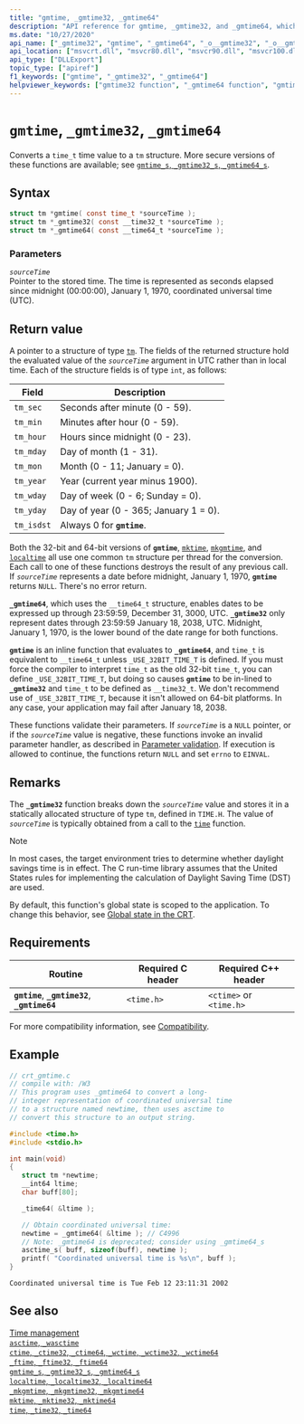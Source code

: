 ```yaml
---
title: "gmtime, _gmtime32, _gmtime64"
description: "API reference for gmtime, _gmtime32, and _gmtime64, which convert a time_t value."
ms.date: "10/27/2020"
api_name: ["_gmtime32", "gmtime", "_gmtime64", "_o__gmtime32", "_o__gmtime64"]
api_location: ["msvcrt.dll", "msvcr80.dll", "msvcr90.dll", "msvcr100.dll", "msvcr100_clr0400.dll", "msvcr110.dll", "msvcr110_clr0400.dll", "msvcr120.dll", "msvcr120_clr0400.dll", "ucrtbase.dll", "api-ms-win-crt-time-l1-1-0.dll"]
api_type: ["DLLExport"]
topic_type: ["apiref"]
f1_keywords: ["gmtime", "_gmtime32", "_gmtime64"]
helpviewer_keywords: ["gmtime32 function", "_gmtime64 function", "gmtime function", "time functions", "_gmtime32 function", "gmtime64 function", "time structure conversion"]
---
```

# `gmtime`, `_gmtime32`, `_gmtime64`

Converts a `time_t` time value to a `tm` structure. More secure versions of these functions are available; see [`gmtime_s`, `_gmtime32_s`, `_gmtime64_s`](gmtime-s-gmtime32-s-gmtime64-s.md).

## Syntax

```C
struct tm *gmtime( const time_t *sourceTime );
struct tm *_gmtime32( const __time32_t *sourceTime );
struct tm *_gmtime64( const __time64_t *sourceTime );
```

### Parameters

*`sourceTime`*\
Pointer to the stored time. The time is represented as seconds elapsed since midnight (00:00:00), January 1, 1970, coordinated universal time (UTC).

## Return value

A pointer to a structure of type [`tm`](../standard-types.md). The fields of the returned structure hold the evaluated value of the *`sourceTime`* argument in UTC rather than in local time. Each of the structure fields is of type `int`, as follows:

| Field | Description |
|---|---|
| `tm_sec` | Seconds after minute (0 - 59). |
| `tm_min` | Minutes after hour (0 - 59). |
| `tm_hour` | Hours since midnight (0 - 23). |
| `tm_mday` | Day of month (1 - 31). |
| `tm_mon` | Month (0 - 11; January = 0). |
| `tm_year` | Year (current year minus 1900). |
| `tm_wday` | Day of week (0 - 6; Sunday = 0). |
| `tm_yday` | Day of year (0 - 365; January 1 = 0). |
| `tm_isdst` | Always 0 for **`gmtime`**. |

Both the 32-bit and 64-bit versions of **`gmtime`**, [`mktime`](mktime-mktime32-mktime64.md), [`mkgmtime`](mkgmtime-mkgmtime32-mkgmtime64.md), and [`localtime`](localtime-localtime32-localtime64.md) all use one common `tm` structure per thread for the conversion. Each call to one of these functions destroys the result of any previous call. If *`sourceTime`* represents a date before midnight, January 1, 1970, **`gmtime`** returns `NULL`. There's no error return.

**`_gmtime64`**, which uses the `__time64_t` structure, enables dates to be expressed up through 23:59:59, December 31, 3000, UTC. **`_gmtime32`** only represent dates through 23:59:59 January 18, 2038, UTC. Midnight, January 1, 1970, is the lower bound of the date range for both functions.

**`gmtime`** is an inline function that evaluates to **`_gmtime64`**, and `time_t` is equivalent to `__time64_t` unless `_USE_32BIT_TIME_T` is defined. If you must force the compiler to interpret `time_t` as the old 32-bit `time_t`, you can define `_USE_32BIT_TIME_T`, but doing so causes **`gmtime`** to be in-lined to **`_gmtime32`** and `time_t` to be defined as `__time32_t`. We don't recommend use of `_USE_32BIT_TIME_T`, because it isn't allowed on 64-bit platforms. In any case, your application may fail after January 18, 2038.

These functions validate their parameters. If *`sourceTime`* is a `NULL` pointer, or if the *`sourceTime`* value is negative, these functions invoke an invalid parameter handler, as described in [Parameter validation](../parameter-validation.md). If execution is allowed to continue, the functions return `NULL` and set `errno` to `EINVAL`.

## Remarks

The **`_gmtime32`** function breaks down the *`sourceTime`* value and stores it in a statically allocated structure of type `tm`, defined in `TIME.H`. The value of *`sourceTime`* is typically obtained from a call to the [`time`](time-time32-time64.md) function.

> [!NOTE]
> In most cases, the target environment tries to determine whether daylight savings time is in effect. The C run-time library assumes that the United States rules for implementing the calculation of Daylight Saving Time (DST) are used.

By default, this function's global state is scoped to the application. To change this behavior, see [Global state in the CRT](../global-state.md).

## Requirements

| Routine | Required C header | Required C++ header |
|---|---|---|
| **`gmtime`**, **`_gmtime32`**, **`_gmtime64`** | `<time.h>` | `<ctime>` or `<time.h>` |

For more compatibility information, see [Compatibility](../compatibility.md).

## Example

```C
// crt_gmtime.c
// compile with: /W3
// This program uses _gmtime64 to convert a long-
// integer representation of coordinated universal time
// to a structure named newtime, then uses asctime to
// convert this structure to an output string.

#include <time.h>
#include <stdio.h>

int main(void)
{
   struct tm *newtime;
   __int64 ltime;
   char buff[80];

   _time64( &ltime );

   // Obtain coordinated universal time:
   newtime = _gmtime64( &ltime ); // C4996
   // Note: _gmtime64 is deprecated; consider using _gmtime64_s
   asctime_s( buff, sizeof(buff), newtime );
   printf( "Coordinated universal time is %s\n", buff );
}
```

```Output
Coordinated universal time is Tue Feb 12 23:11:31 2002
```

## See also

[Time management](../time-management.md)\
[`asctime`, `_wasctime`](asctime-wasctime.md)\
[`ctime`, `_ctime32`, `_ctime64`, `_wctime`, `_wctime32`, `_wctime64`](ctime-ctime32-ctime64-wctime-wctime32-wctime64.md)\
[`_ftime`, `_ftime32`, `_ftime64`](ftime-ftime32-ftime64.md)\
[`gmtime_s`, `_gmtime32_s`, `_gmtime64_s`](gmtime-s-gmtime32-s-gmtime64-s.md)\
[`localtime`, `_localtime32`, `_localtime64`](localtime-localtime32-localtime64.md)\
[`_mkgmtime`, `_mkgmtime32`, `_mkgmtime64`](mkgmtime-mkgmtime32-mkgmtime64.md)\
[`mktime`, `_mktime32`, `_mktime64`](mktime-mktime32-mktime64.md)\
[`time`, `_time32`, `_time64`](time-time32-time64.md)
